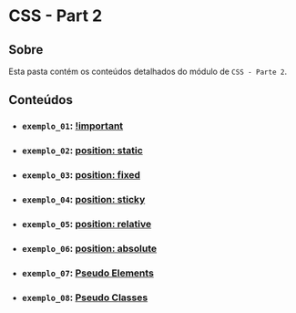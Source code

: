 # CSS - Part 2

## Sobre

Esta pasta contém os conteúdos detalhados do módulo de `CSS - Parte 2`.

## Conteúdos

- ### `exemplo_01`: [!important](https://github.com/pullynnhah/dc-aulas/tree/main/aula_03/exemplo_01)
- ### `exemplo_02`: [position: static](https://github.com/pullynnhah/dc-aulas/tree/main/aula_03/exemplo_02)
- ### `exemplo_03`: [position: fixed](https://github.com/pullynnhah/dc-aulas/tree/main/aula_03/exemplo_03)
- ### `exemplo_04`: [position: sticky](https://github.com/pullynnhah/dc-aulas/tree/main/aula_03/exemplo_04)
- ### `exemplo_05`: [position: relative](https://github.com/pullynnhah/dc-aulas/tree/main/aula_03/exemplo_05)
- ### `exemplo_06`: [position: absolute](https://github.com/pullynnhah/dc-aulas/tree/main/aula_03/exemplo_06)
- ### `exemplo_07`: [Pseudo Elements](https://github.com/pullynnhah/dc-aulas/tree/main/aula_03/exemplo_07)
- ### `exemplo_08`: [Pseudo Classes](https://github.com/pullynnhah/dc-aulas/tree/main/aula_03/exemplo_08)
